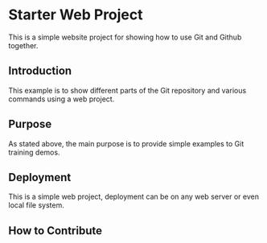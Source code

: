 # Starter Web Project

This is a simple website project for showing how to use Git and Github together.

## Introduction

This example is to show different parts of the Git repository and various commands using a web project.

## Purpose

As stated above, the main purpose is to provide simple examples to Git training demos.

## Deployment

This is a simple web project, deployment can be on any web server or even local file system.

## How to Contribute
